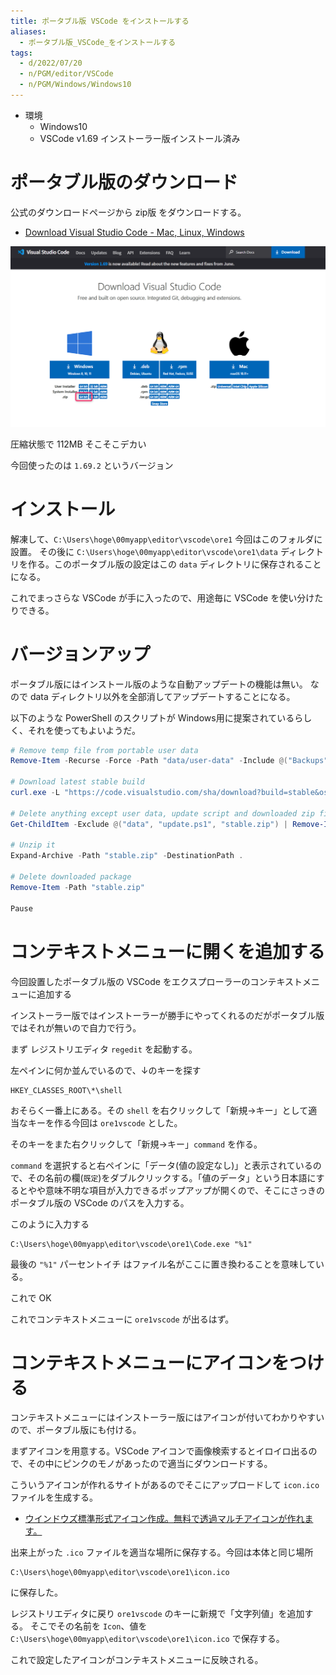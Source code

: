 ```yaml
---
title: ポータブル版 VSCode をインストールする
aliases:
  - ポータブル版_VSCode_をインストールする
tags:
  - d/2022/07/20
  - n/PGM/editor/VSCode
  - n/PGM/Windows/Windows10
---
```


- 環境
  - Windows10
  - VSCode v1.69 インストーラー版インストール済み


ポータブル版のダウンロード
================================================================================
公式のダウンロードページから zip版 をダウンロードする。

- [Download Visual Studio Code \- Mac, Linux, Windows](https://code.visualstudio.com/download)


![](Pasted%20image%2020220720141804.png)


圧縮状態で 112MB そこそこデカい

今回使ったのは `1.69.2` というバージョン


インストール
================================================================================
解凍して、`C:\Users\hoge\00myapp\editor\vscode\ore1` 今回はこのフォルダに設置。
その後に `C:\Users\hoge\00myapp\editor\vscode\ore1\data` ディレクトリを作る。このポータブル版の設定はこの `data` ディレクトリに保存されることになる。

これでまっさらな VSCode が手に入ったので、用途毎に VSCode を使い分けたりできる。


バージョンアップ
================================================================================
ポータブル版にはインストール版のような自動アップデートの機能は無い。
なので data ディレクトリ以外を全部消してアップデートすることになる。

以下のような PowerShell のスクリプトが Windows用に提案されているらしく、それを使ってもよいようだ。

```powershell
# Remove temp file from portable user data
Remove-Item -Recurse -Force -Path "data/user-data" -Include @("Backups", "Cache", "CachedData", "GPUCache", "logs")
 
# Download latest stable build
curl.exe -L "https://code.visualstudio.com/sha/download?build=stable&os=win32-x64-archive" -o stable.zip
 
# Delete anything except user data, update script and downloaded zip file
Get-ChildItem -Exclude @("data", "update.ps1", "stable.zip") | Remove-Item -Recurse -Force
 
# Unzip it
Expand-Archive -Path "stable.zip" -DestinationPath .
 
# Delete downloaded package
Remove-Item -Path "stable.zip"
 
Pause
```


コンテキストメニューに開くを追加する
================================================================================
今回設置したポータブル版の VSCode をエクスプローラーのコンテキストメニューに追加する

インストーラー版ではインストーラーが勝手にやってくれるのだがポータブル版ではそれが無いので自力で行う。

まず レジストリエディタ `regedit` を起動する。

左ペインに何か並んでいるので、↓のキーを探す

```
HKEY_CLASSES_ROOT\*\shell
```

おそらく一番上にある。その `shell` を右クリックして「新規→キー」として適当なキーを作る今回は `ore1vscode` とした。

そのキーをまた右クリックして「新規→キー」`command` を作る。

`command` を選択すると右ペインに「データ(値の設定なし)」と表示されているので、その名前の欄(`既定`)をダブルクリックする。「値のデータ」という日本語にするとやや意味不明な項目が入力できるポップアップが開くので、そこにさっきのポータブル版の VSCode のパスを入力する。

このように入力する

```
C:\Users\hoge\00myapp\editor\vscode\ore1\Code.exe "%1"
```

最後の `"%1"` パーセントイチ はファイル名がここに置き換わることを意味している。

これで OK

これでコンテキストメニューに `ore1vscode` が出るはず。


コンテキストメニューにアイコンをつける
================================================================================
コンテキストメニューにはインストーラー版にはアイコンが付いてわかりやすいので、ポータブル版にも付ける。

まずアイコンを用意する。VSCode アイコンで画像検索するとイロイロ出るので、その中にピンクのモノがあったので適当にダウンロードする。

こういうアイコンが作れるサイトがあるのでそこにアップロードして `icon.ico` ファイルを生成する。

- [ウインドウズ標準形式アイコン作成。無料で透過マルチアイコンが作れます。](https://ao-system.net/winicon/)

出来上がった `.ico` ファイルを適当な場所に保存する。今回は本体と同じ場所

```
C:\Users\hoge\00myapp\editor\vscode\ore1\icon.ico
```

に保存した。

レジストリエディタに戻り `ore1vscode` のキーに新規で「文字列値」を追加する。
そこでその名前を `Icon`、値を `C:\Users\hoge\00myapp\editor\vscode\ore1\icon.ico` で保存する。

これで設定したアイコンがコンテキストメニューに反映される。
































